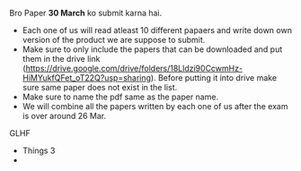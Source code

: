 Bro Paper **30 March** ko submit karna hai.
- Each one of us will read atleast 10 different papaers and write down own version of the product we are suppose to submit.
- Make sure to only include the papers that can be downloaded and put them in the drive link (https://drive.google.com/drive/folders/18Lldzi90CcwmHz-HiMYukfQFet_oT22Q?usp=sharing). Before putting it into drive make sure same paper does not exist in the list. 
- Make sure to name the pdf same as the paper name. 
- We will combine all the papers written by each one of us after the exam is over around 26 Mar.

GLHF

- Things 3
- 
